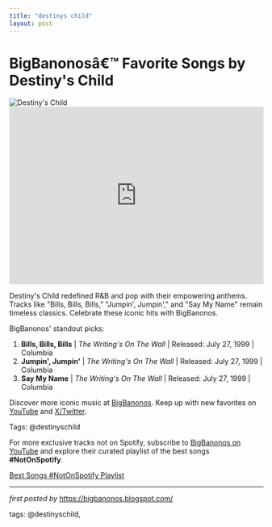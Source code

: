 ```yaml
---
title: "destinys child"
layout: post
---
```

 <!-- Title of the Post -->
<h1 >BigBanonosâ€™ Favorite Songs by Destiny's Child</h1> <!-- Featured Image -->
<div > <img src="https://i.scdn.co/image/ab67616d0000b2738e1909b730c3f8fc483f6047" alt="Destiny's Child">
</div> <!-- Spotify Embed -->
<div > <iframe src="https://open.spotify.com/embed/playlist/4Q7yHIXCs1YY193sgTewTa?utm_source=generator" width="100%" height="352" frameBorder="0" allowfullscreen="" allow="autoplay; clipboard-write; encrypted-media; fullscreen; picture-in-picture" loading="lazy"></iframe>
</div> <!-- Introductory Text -->
<p >Destiny's Child redefined R&B and pop with their empowering anthems. Tracks like "Bills, Bills, Bills," "Jumpin', Jumpin'," and "Say My Name" remain timeless classics. Celebrate these iconic hits with BigBanonos.</p> <!-- Song Highlights -->
<div > <p>BigBanonos' standout picks:</p> <ol> <li><strong>Bills, Bills, Bills</strong> | <em>The Writing's On The Wall</em> | Released: July 27, 1999 | Columbia</li> <li><strong>Jumpin', Jumpin'</strong> | <em>The Writing's On The Wall</em> | Released: July 27, 1999 | Columbia</li> <li><strong>Say My Name</strong> | <em>The Writing's On The Wall</em> | Released: July 27, 1999 | Columbia</li> </ol>
</div> <!-- Footer Links -->
<div > <p>Discover more iconic music at <a href="https://bigbanonos.blogspot.com/" target="_blank">BigBanonos</a>. Keep up with new favorites on <a href="https://www.youtube.com/@BigBanonos" target="_blank">YouTube</a> and <a href="https://x.com/bigbanonos" target="_blank">X/Twitter</a>.</p>
</div> <!-- Tags -->
<p >Tags: @destinyschild</p>


<!--Subscribe and Playlist Links-->
<div>
    <p>For more exclusive tracks not on Spotify, subscribe to <a href="https://www.youtube.com/@BigBanonos" target="_blank">BigBanonos on YouTube</a> and explore their curated playlist of the best songs <strong>#NotOnSpotify</strong>.</p>
    <p><a href="https://www.youtube.com/playlist?list=PLtuNtuTatqI0kFahUCbtbfenC_ET5O_tr" target="_blank">Best Songs #NotOnSpotify Playlist<br /></a></p></div>

<hr />

<p><em>first posted by</em> <a href="https://bigbanonos.blogspot.com/" rel="noopener" target="_new">https://bigbanonos.blogspot.com/</a></p>

<p>tags: @destinyschild,</p>
